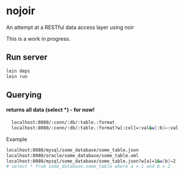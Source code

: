 # nojoir

An attempt at a RESTful data access layer using noir

This is a work in progress.

## Run server

```bash
lein deps
lein run
```

## Querying
#### returns all data (select *) - for now!

```bash
  localhost:8080/:conn/:db/:table.:format
  localhost:8080/:conn/:db/:table.:format?w[:col]=:val&w[:b]=:val
```

Example

```bash
localhost:8080/mysql/some_database/some_table.json
localhost:8080/oracle/some_database/some_table.xml
localhost:8080/mysql/some_database/some_table.json?w[a]=1&w[b]=2
# select * from some_database.some_table where a = 1 and b = 2
```
